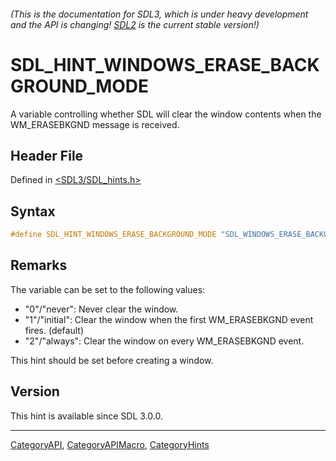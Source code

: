 ###### (This is the documentation for SDL3, which is under heavy development and the API is changing! [SDL2](https://wiki.libsdl.org/SDL2/) is the current stable version!)
# SDL_HINT_WINDOWS_ERASE_BACKGROUND_MODE

A variable controlling whether SDL will clear the window contents when the WM_ERASEBKGND message is received.

## Header File

Defined in [<SDL3/SDL_hints.h>](https://github.com/libsdl-org/SDL/blob/main/include/SDL3/SDL_hints.h)

## Syntax

```c
#define SDL_HINT_WINDOWS_ERASE_BACKGROUND_MODE "SDL_WINDOWS_ERASE_BACKGROUND_MODE"
```

## Remarks

The variable can be set to the following values:

- "0"/"never": Never clear the window.
- "1"/"initial": Clear the window when the first WM_ERASEBKGND event fires.
  (default)
- "2"/"always": Clear the window on every WM_ERASEBKGND event.

This hint should be set before creating a window.

## Version

This hint is available since SDL 3.0.0.

----
[CategoryAPI](CategoryAPI), [CategoryAPIMacro](CategoryAPIMacro), [CategoryHints](CategoryHints)


